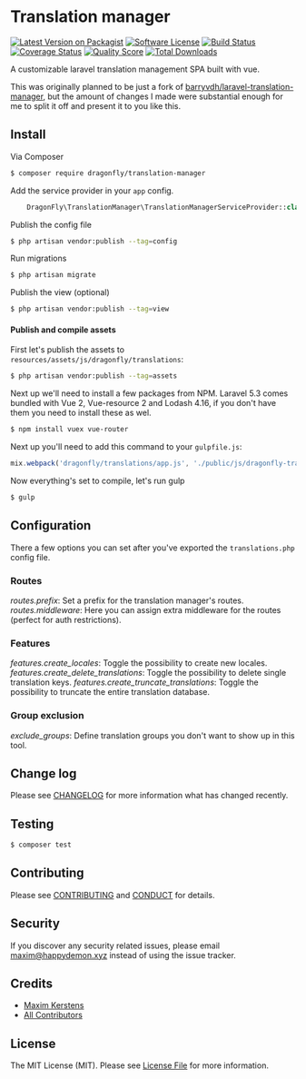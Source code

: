 # Translation manager


[![Latest Version on Packagist][ico-version]][link-packagist]
[![Software License][ico-license]](LICENSE.md)
[![Build Status][ico-travis]][link-travis]
[![Coverage Status][ico-scrutinizer]][link-scrutinizer]
[![Quality Score][ico-code-quality]][link-code-quality]
[![Total Downloads][ico-downloads]][link-downloads]

A customizable laravel translation management SPA built with vue.

This was originally planned to be just a fork of [barryvdh/laravel-translation-manager](https://github.com/barryvdh/laravel-translation-manager), but the amount of changes I made were substantial enough for me to split it off and present it to you like this.

## Install

Via Composer

``` bash
$ composer require dragonfly/translation-manager
```

Add the service provider in your `app` config.

```php
    DragonFly\TranslationManager\TranslationManagerServiceProvider::class,
```

Publish the config file

``` bash
$ php artisan vendor:publish --tag=config
```

Run migrations

``` bash
$ php artisan migrate
```

Publish the view (optional)

``` bash
$ php artisan vendor:publish --tag=view
```

#### Publish and compile assets

First let's publish the assets to `resources/assets/js/dragonfly/translations`:

``` bash
$ php artisan vendor:publish --tag=assets
```

Next up we'll need to install a few packages from NPM.
Laravel 5.3 comes bundled with Vue 2, Vue-resource 2 and Lodash 4.16, if you don't have them you need to install these as wel.

``` bash
$ npm install vuex vue-router
```

Next up you'll need to add this command to your `gulpfile.js`:

```js
mix.webpack('dragonfly/translations/app.js', './public/js/dragonfly-translations.js');
```

Now everything's set to compile, let's run gulp

``` bash
$ gulp
```

## Configuration

There a few options you can set after you've exported the `translations.php` config file.

### Routes

*routes.prefix*: Set a prefix for the translation manager's routes.
*routes.middleware*: Here you can assign extra middleware for the routes (perfect for auth restrictions).

### Features

*features.create_locales*: Toggle the possibility to create new locales.
*features.create_delete_translations*: Toggle the possibility to delete single translation keys.
*features.create_truncate_translations*: Toggle the possibility to truncate the entire translation database.

### Group exclusion

*exclude_groups*: Define translation groups you don't want to show up in this tool.

## Change log

Please see [CHANGELOG](CHANGELOG.md) for more information what has changed recently.

## Testing

``` bash
$ composer test
```

## Contributing

Please see [CONTRIBUTING](CONTRIBUTING.md) and [CONDUCT](CONDUCT.md) for details.

## Security

If you discover any security related issues, please email maxim@happydemon.xyz instead of using the issue tracker.

## Credits

- [Maxim Kerstens][link-author]
- [All Contributors][link-contributors]

## License

The MIT License (MIT). Please see [License File](LICENSE.md) for more information.

[ico-version]: https://img.shields.io/packagist/v/dragonfly/translation-manager.svg?style=flat-square
[ico-license]: https://img.shields.io/badge/license-MIT-brightgreen.svg?style=flat-square
[ico-travis]: https://img.shields.io/travis/dragonfly/translation-manager/master.svg?style=flat-square
[ico-scrutinizer]: https://img.shields.io/scrutinizer/coverage/g/dragonfly/translation-manager.svg?style=flat-square
[ico-code-quality]: https://img.shields.io/scrutinizer/g/dragonfly/translation-manager.svg?style=flat-square
[ico-downloads]: https://img.shields.io/packagist/dt/dragonfly/translation-manager.svg?style=flat-square

[link-packagist]: https://packagist.org/packages/dragonfly/translation-manager
[link-travis]: https://travis-ci.org/dragonfly/translation-manager
[link-scrutinizer]: https://scrutinizer-ci.com/g/dragonfly/translation-manager/code-structure
[link-code-quality]: https://scrutinizer-ci.com/g/dragonfly/translation-manager
[link-downloads]: https://packagist.org/packages/dragonfly/translation-manager
[link-author]: https://github.com/happyDemon
[link-contributors]: ../../contributors
